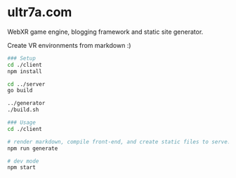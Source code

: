 # ultr7a.com
WebXR game engine, blogging framework and static site generator.

Create VR environments from markdown :)


```bash
### Setup
cd ./client
npm install

cd ../server
go build

../generator
./build.sh
```

```bash
### Usage
cd ./client

# render markdown, compile front-end, and create static files to serve:
npm run generate

# dev mode
npm start
```
